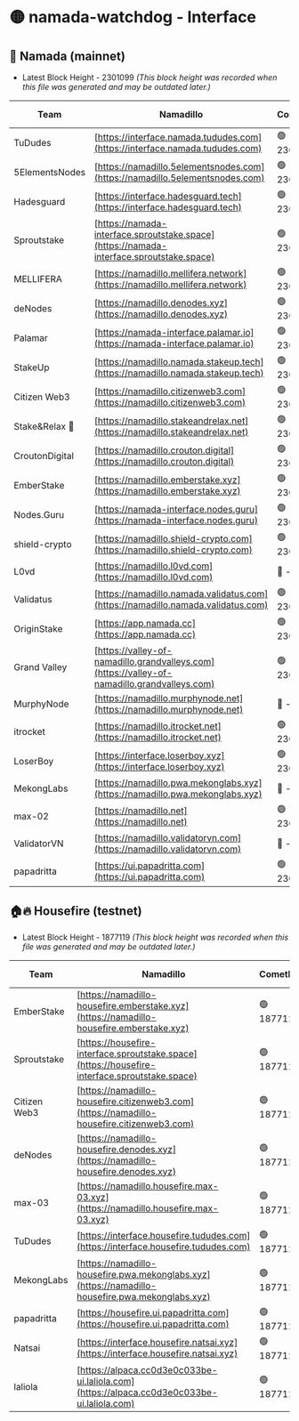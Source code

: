 # 🟡 namada-watchdog - Interface

## 🚀 Namada (mainnet)
- Latest Block Height - 2301099 *(This block height was recorded when this file was generated and may be outdated later.)*

| Team | Namadillo | CometBFT | Indexer | MASP Indexer |
|-|-|-|-|-|
| TuDudes | [https://interface.namada.tududes.com](https://interface.namada.tududes.com) | 🟢 2301076 | 🟢 2301076 | 🟢 2301076 |
| 5ElementsNodes | [https://namadillo.5elementsnodes.com](https://namadillo.5elementsnodes.com) | 🟢 2301077 | 🟢 2301076 | 🟢 2301076 |
| Hadesguard | [https://interface.hadesguard.tech](https://interface.hadesguard.tech) | 🟢 2301077 | 🟢 2301077 | 🟢 2301077 |
| Sproutstake | [https://namada-interface.sproutstake.space](https://namada-interface.sproutstake.space) | 🟢 2301078 | 🟢 2301078 | 🟢 2301078 |
| MELLIFERA | [https://namadillo.mellifera.network](https://namadillo.mellifera.network) | 🟢 2301079 | 🟢 2301079 | 🟢 2301079 |
| deNodes | [https://namadillo.denodes.xyz](https://namadillo.denodes.xyz) | 🟢 2301080 | 🟢 2301080 | 🟢 2301080 |
| Palamar | [https://namada-interface.palamar.io](https://namada-interface.palamar.io) | 🟢 2301081 | 🟢 2301081 | 🟢 2301081 |
| StakeUp | [https://namadillo.namada.stakeup.tech](https://namadillo.namada.stakeup.tech) | 🟢 2301082 | 🟢 2301082 | 🟢 2301082 |
| Citizen Web3 | [https://namadillo.citizenweb3.com](https://namadillo.citizenweb3.com) | 🟢 2301083 | 🟢 2301083 | 🟢 2301083 |
| Stake&Relax 🦥 | [https://namadillo.stakeandrelax.net](https://namadillo.stakeandrelax.net) | 🟢 2301084 | 🟢 2301084 | 🟢 2301083 |
| CroutonDigital | [https://namadillo.crouton.digital](https://namadillo.crouton.digital) | 🟢 2301084 | 🟢 2301084 | 🟢 2301084 |
| EmberStake | [https://namadillo.emberstake.xyz](https://namadillo.emberstake.xyz) | 🟢 2301085 | 🟢 2301085 | 🟢 2301085 |
| Nodes.Guru | [https://namada-interface.nodes.guru](https://namada-interface.nodes.guru) | 🟢 2301086 | 🟢 2301086 | 🟢 2301086 |
| shield-crypto | [https://namadillo.shield-crypto.com](https://namadillo.shield-crypto.com) | 🟢 2301087 | 🟢 2301086 | 🟢 2301086 |
| L0vd | [https://namadillo.l0vd.com](https://namadillo.l0vd.com) | 🔴 - | 🔴 - | 🔴 - |
| Validatus | [https://namadillo.namada.validatus.com](https://namadillo.namada.validatus.com) | 🟢 2301090 | 🔴 2300422 | 🔴 2177377 |
| OriginStake | [https://app.namada.cc](https://app.namada.cc) | 🟢 2301091 | 🟢 2301091 | 🟢 2301091 |
| Grand Valley | [https://valley-of-namadillo.grandvalleys.com](https://valley-of-namadillo.grandvalleys.com) | 🟢 2301092 | 🟢 2301092 | 🟢 2301092 |
| MurphyNode | [https://namadillo.murphynode.net](https://namadillo.murphynode.net) | 🔴 - | 🔴 - | 🔴 - |
| itrocket | [https://namadillo.itrocket.net](https://namadillo.itrocket.net) | 🟢 2301095 | 🟢 2301095 | 🟢 2301095 |
| LoserBoy | [https://interface.loserboy.xyz](https://interface.loserboy.xyz) | 🟢 2301096 | 🟢 2301096 | 🟢 2301095 |
| MekongLabs | [https://namadillo.pwa.mekonglabs.xyz](https://namadillo.pwa.mekonglabs.xyz) | 🔴 - | 🔴 - | 🔴 - |
| max-02 | [https://namadillo.net](https://namadillo.net) | 🟢 2301097 | 🟢 2301097 | 🟢 2301097 |
| ValidatorVN | [https://namadillo.validatorvn.com](https://namadillo.validatorvn.com) | 🔴 - | 🔴 - | 🔴 - |
| papadritta | [https://ui.papadritta.com](https://ui.papadritta.com) | 🟢 2301099 | 🟢 2301099 | 🟢 2301100 |

## 🏠🔥 Housefire (testnet)
- Latest Block Height - 1877119 *(This block height was recorded when this file was generated and may be outdated later.)*

| Team | Namadillo | CometBFT | Indexer | MASP Indexer |
|-|-|-|-|-|
| EmberStake | [https://namadillo-housefire.emberstake.xyz](https://namadillo-housefire.emberstake.xyz) | 🟢 1877113 | 🟢 1877113 | 🟢 1877114 |
| Sproutstake | [https://housefire-interface.sproutstake.space](https://housefire-interface.sproutstake.space) | 🟢 1877114 | 🟢 1877114 | 🟢 1877114 |
| Citizen Web3 | [https://namadillo-housefire.citizenweb3.com](https://namadillo-housefire.citizenweb3.com) | 🟢 1877115 | 🟢 1877115 | 🟢 1877115 |
| deNodes | [https://namadillo-housefire.denodes.xyz](https://namadillo-housefire.denodes.xyz) | 🟢 1877116 | 🟢 1877116 | 🟢 1877115 |
| max-03 | [https://namadillo.housefire.max-03.xyz](https://namadillo.housefire.max-03.xyz) | 🟢 1877116 | 🟢 1877116 | 🟢 1877116 |
| TuDudes | [https://interface.housefire.tududes.com](https://interface.housefire.tududes.com) | 🟢 1877117 | 🟢 1877117 | 🟢 1877117 |
| MekongLabs | [https://namadillo-housefire.pwa.mekonglabs.xyz](https://namadillo-housefire.pwa.mekonglabs.xyz) | 🟢 1877117 | 🟢 1877117 | 🟢 1877117 |
| papadritta | [https://housefire.ui.papadritta.com](https://housefire.ui.papadritta.com) | 🟢 1877118 | 🟢 1877118 | 🟢 1877118 |
| Natsai | [https://interface.housefire.natsai.xyz](https://interface.housefire.natsai.xyz) | 🟢 1877119 | 🟢 1877119 | 🟢 1877119 |
| laliola | [https://alpaca.cc0d3e0c033be-ui.laliola.com](https://alpaca.cc0d3e0c033be-ui.laliola.com) | 🟢 1877119 | 🟢 1877119 | 🟢 1877119 |

